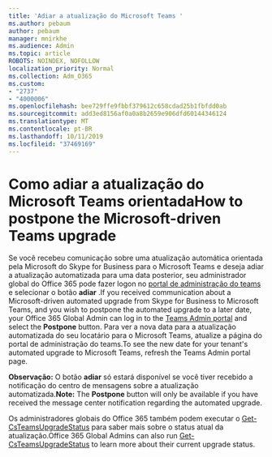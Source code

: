 ```yaml
---
title: 'Adiar a atualização do Microsoft Teams '
ms.author: pebaum
author: pebaum
manager: mnirkhe
ms.audience: Admin
ms.topic: article
ROBOTS: NOINDEX, NOFOLLOW
localization_priority: Normal
ms.collection: Adm_O365
ms.custom:
- "2737"
- "4000006"
ms.openlocfilehash: bee729ffe9fbbf379612c658cdad25b1fbfdd0ab
ms.sourcegitcommit: add3ed8156af0a0a8b2659e906dfd60144346124
ms.translationtype: MT
ms.contentlocale: pt-BR
ms.lasthandoff: 10/11/2019
ms.locfileid: "37469169"
---
```

# <a name="how-to-postpone-the-microsoft-driven-teams-upgrade"></a><span data-ttu-id="157db-102">Como adiar a atualização do Microsoft Teams orientada</span><span class="sxs-lookup"><span data-stu-id="157db-102">How to postpone the Microsoft-driven Teams upgrade</span></span>

<span data-ttu-id="157db-103">Se você recebeu comunicação sobre uma atualização automática orientada pela Microsoft do Skype for Business para o Microsoft Teams e deseja adiar a atualização automatizada para uma data posterior, seu administrador global do Office 365 pode fazer logon no [portal de administração do teams](https://admin.teams.microsoft.com/dashboard) e selecionar o botão **adiar** .</span><span class="sxs-lookup"><span data-stu-id="157db-103">If you received communication about a Microsoft-driven automated upgrade from Skype for Business to Microsoft Teams, and you wish to postpone the automated upgrade to a later date, your Office 365 Global Admin can log in to the [Teams Admin portal](https://admin.teams.microsoft.com/dashboard) and select the **Postpone** button.</span></span> <span data-ttu-id="157db-104">Para ver a nova data para a atualização automatizada do seu locatário para o Microsoft Teams, atualize a página do portal de administração do teams.</span><span class="sxs-lookup"><span data-stu-id="157db-104">To see the new date for your tenant's automated upgrade to Microsoft Teams, refresh the Teams Admin portal page.</span></span>

<span data-ttu-id="157db-105">**Observação:** O botão **adiar** só estará disponível se você tiver recebido a notificação do centro de mensagens sobre a atualização automatizada.</span><span class="sxs-lookup"><span data-stu-id="157db-105">**Note:** The **Postpone** button will only be available if you have received the message center notification regarding the automated upgrade.</span></span> 

<span data-ttu-id="157db-106">Os administradores globais do Office 365 também podem executar o [Get-CsTeamsUpgradeStatus](https://docs.microsoft.com/en-us/powershell/module/skype/get-csteamsupgradestatus?view=skype-ps) para saber mais sobre o status atual da atualização.</span><span class="sxs-lookup"><span data-stu-id="157db-106">Office 365 Global Admins can also run [Get-CsTeamsUpgradeStatus](https://docs.microsoft.com/en-us/powershell/module/skype/get-csteamsupgradestatus?view=skype-ps) to learn more about their current upgrade status.</span></span> 